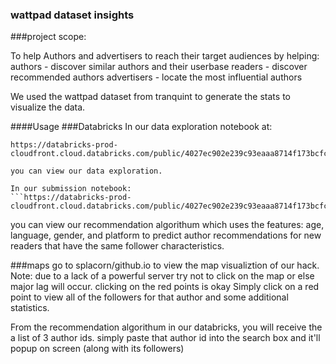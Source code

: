 ### wattpad dataset insights

###project scope:

To help Authors and advertisers to reach their target audiences by helping:
authors - discover similar authors and their userbase
readers - discover recommended authors
advertisers - locate the most influential authors

We used the wattpad dataset from tranquint to generate the stats to visualize the data.

####Usage
###Databricks
In our data exploration notebook at:
```
https://databricks-prod-cloudfront.cloud.databricks.com/public/4027ec902e239c93eaaa8714f173bcfc/76642992983592/2291514426826163/6108891135845519/latest.html```

you can view our data exploration.

In our submission notebook:
```https://databricks-prod-cloudfront.cloud.databricks.com/public/4027ec902e239c93eaaa8714f173bcfc/76642992983592/1145876117047168/6108891135845519/latest.html
```
you can view our recommendation algorithum which uses the features: age, language, gender, and platform 
to predict author recommendations for new readers that have the same follower characteristics.

###maps
go to splacorn/github.io to view the map visualiztion of our hack.
Note: due to a lack of a powerful server try not to click on the map or else major lag will occur. clicking on the red points is okay
Simply click on a red point to view all of the followers for that author and some additional statistics.

From the recommendation algorithum in our databricks, you will receive the a list of 3 author ids.
simply paste that author id into the search box and it'll popup on screen (along with its followers)
